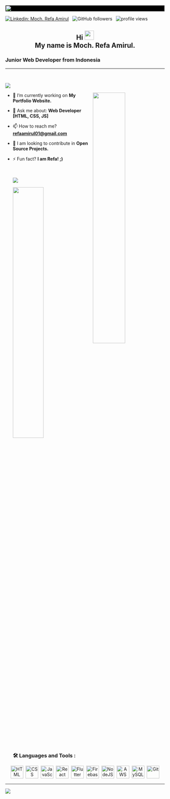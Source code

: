 <!-- banner -->
 
<div class="container" style="background-color:black ;">
<div class="banner"  style="display: flex;" style="text-align: center;" style="align-items: center;">

 <img width="100%" height="" src="https://indoanalytica.com/static/images/bannerr.gif" alt="">

</div>
</div>

[![Linkedin: Moch. Refa Amirul](https://img.shields.io/badge/-refa-red?style=flat-square&logo=Linkedin&logoColor=white&link=https://www.linkedin.com/in/moch-refa-amirul/)](https://www.linkedin.com/in/moch-refa-amirul/) &nbsp;
![GitHub followers](https://img.shields.io/github/followers/amajaying?label=Follow&style=social) &nbsp;
<img alt = "profile views" src="https://komarev.com/ghpvc/?username=amajaying&color=brightgreen">

<h2 style="text-align: center;">Hi <img src="https://github.com/TheDudeThatCode/TheDudeThatCode/blob/master/Assets/Hi.gif" width="29px"><br>My name is Moch. Refa Amirul.</h2>
<h3>Junior Web Developer from Indonesia</h3>
<hr>
<br>
<p><img src="https://img.shields.io/badge/Under%20Grad-KIIT%20'25-blue"/>
</p>

<!-- My Details -->
<p>
 
   <img align="right" width="45%" height="" src="https://blog.zoho.com/wp-content/uploads/2019/08/new-Converted.gif" alt="">
 
- 🌱 I’m currently working on **My Portfolio Website.**

- 💬 Ask me about: **Web Developer [HTML, CSS, JS]**

- 📫 How to reach me? **refaamirul01@gmail.com**

- 👀 I am looking to contribute in **Open Source Projects.**

- ⚡ Fun fact? **I am Refa! ;)**

    </p><br>
  <p><img src="https://img.shields.io/badge/Chief%20Editorial%2FEditor-CodeHolic's%20Point-red" /></p>
  <img width="45%" height="" src=https://www.web24zone.com/wp-content/uploads/2022/09/2c778e_89d09c380b7b4a09bcdbcb329c4734b3_mv2.gif" alt="">

    <!-- My Social Handles -->

  ### :hammer_and_wrench: Languages and Tools :
<div align="center">
  <img src="https://www.vectorlogo.zone/logos/w3_html5/w3_html5-icon.svg" title="HTML5" alt="HTML" width="40" height="40"/>&nbsp;
  <img src="https://www.vectorlogo.zone/logos/w3_css/w3_css-icon.svg"title="CSS" alt="CSS" width="40" height="40"/>&nbsp;
  <img src="https://cdn.worldvectorlogo.com/logos/javascript-1.svg" title="JavaScript" alt="JavaScript" width="40" height="40"/>&nbsp;
  <img src="https://www.vectorlogo.zone/logos/reactjs/reactjs-icon.svg" title="React" alt="React" width="40" height="40"/>&nbsp;
  <img src="https://upload.vectorlogo.zone/logos/getbootstrap/images/987f8f6c-263a-47b1-a85d-853cfca215d9.svg" title="Flutter" alt="Flutter" width="40" height="40"/>&nbsp;
  <img src="https://www.vectorlogo.zone/logos/tailwindcss/tailwindcss-icon.svg" title="Firebase" alt="Firebase" width="40" height="40"/>&nbsp;
  <img src="https://www.vectorlogo.zone/logos/nodejs/nodejs-icon.svg"title="NodeJS" alt="NodeJS" width="40" height="40"/>&nbsp;
  <img src="https://www.vectorlogo.zone/logos/figma/figma-icon.svg" title="AWS" alt="AWS" width="40" height="40"/>&nbsp;
  <img src="https://upload.vectorlogo.zone/logos/github/images/47bfd2d4-712f-4dee-9315-f99c611b7598.svg" title="MySQL"  alt="MySQL" width="40" height="40"/>&nbsp;
  <img src="https://www.vectorlogo.zone/logos/git-scm/git-scm-icon.svg" title="Git" **alt="Git" width="40" height="40"/>
</div>

---

<!-- Footer -->

<img src="https://github.com/amajaying/amajaying/blob/main/Footer.jpg">
